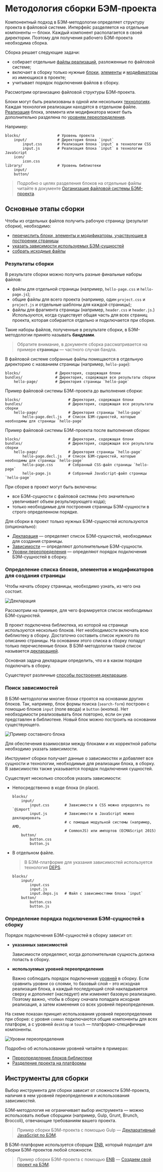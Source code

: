 # Методология сборки БЭМ-проекта

Компонентный подход в БЭМ-методологии определяет структуру проекта в файловой системе. Интерфейс разделяется на отдельные компоненты — блоки. Каждый компонент располагается в своей директории. Поэтому для получения рабочего БЭМ-проекта необходима сборка.

Сборка решает следующие задачи:
* собирает отдельные [файлы реализаций](../filesystem/filesystem.ru.md#Реализация-блока-разделяется-на-отдельные-файлы), разложенные по файловой системе;
* включает в сборку только нужные [блоки](../definitions/definitions.ru.md#Блок), [элементы](../definitions/definitions.ru.md#Элемент) и [модификаторы](../definitions/definitions.ru.md#Модификатор) из имеющихся в проекте;
* учитывает порядок подключения файлов в сборку.

Рассмотрим организацию файловой структуры БЭМ-проекта.

Блоки могут быть реализованы в одной или нескольких [технологиях](../definitions/definitions.ru.md#Технология-реализации). Каждая технология реализации находятся в отдельном файле. [Реализация](../definitions/definitions.ru.md#Реализация-блока) блока, элемента или модификатора может быть дополнительно разделена по [уровням переопределения](../definitions/definitions.ru.md#Уровень-переопределения).

Например:

```
blocks/                 # Уровень проекта
    input/              # Директория блока `input`
        input.css       # Реализация блока `input` в технологии CSS
        input.js        # Реализация блока `input` в технологии JavaScript
    icon/
        icon.css
library/                # Уровень библиотеки
    input/
    button/
```

>Подробно о целях разделения блоков на отдельные файлы читайте в документе [Организация файловой системы БЭМ-проекта](../filesystem/filesystem.ru.md).

## Основные этапы сборки

Чтобы из отдельных файлов получить рабочую страницу (результат сборки), необходимо:

* [перечислить блоки, элементы и модификаторы, участвующие в построении страницы](#Перечисление-необходимых-блоков-и-элементов-для-создания-страницы)
* [указать зависимости используемых БЭМ-сущностей](#Поиск-необходимых-зависимостей-используемых-БЭМ-сущностей)
* [собрать исходные файлы](#Определение-порядка-подключения-БЭМ-сущностей-в-сборку)

<a name="bundle"></a>
### Результаты сборки

В результате сборки можно получить разные финальные наборы файлов:

* файлы для отдельной страницы (например, `hello-page.css` и `hello-page.js`);
* общие файлы для всего проекта (например, один `project.css` и `project.js` и отдельные шаблоны для каждой страницы);
* файлы для фрагмента страницы (например, `header.css` и `header.js`.) Используются, когда существует общая часть для всех страниц проекта, которая собирается отдельно и подключается при сборке.

Такие наборы файлов, полученные в результате сборки, в БЭМ-методологии принято называть **бандлами**.

> Обратите внимание, в документе сборка рассматривается на примере **страницы** — частного случая бандла.

В файловой системе собранные файлы помещаются в отдельную директорию с названием страницы (например, `hello-page`):

```
blocks/                # Директория, содержащая блоки
bundles/               # Директория, содержащая все результаты сборки
    hello-page/        # Директория страницы `hello-page`
```

Пример файловой системы БЭМ-проекта до выполнения сборки:

```
blocks/                      # Директория, содержащая блоки
bundles/                     # Директория, содержащая все результаты сборки
    hello-page/              # Директория страницы `hello-page`
        hello-page.decl.js   # Список БЭМ-сущностей, которые необходимы для страницы `hello-page`
```

Пример файловой системы БЭМ-проекта после выполнения сборки:

```
blocks/                      # Директория, содержащая блоки
bundles/                     # Директория, содержащая все результаты сборки
    hello-page/              # Директория страницы `hello-page`
        hello-page.decl.js   # Список БЭМ-сущностей, которые необходимы для страницы `hello-page`
        hello-page.css       # Собранный CSS-файл страницы `hello-page`
        hello-page.js        # Собранный JavaScript-файл страницы `hello-page`
```

При сборке в проект могут быть включены:

* все БЭМ-сущности с файловой системы (что значительно увеличивает объем результирующего кода);
* только необходимые для построения страницы БЭМ-сущности в строго определенном порядке.

Для сборки в проект только нужных БЭМ-сущностей используются (опционально):

* [Декларация](#Определение-списка-блоков-элементов-и-модификаторов-для-создания-страницы) — определяет список БЭМ-сущностей, необходимых для создания страницы.
* [Зависимости](#Поиск-зависимостей) — определяют дополнительные БЭМ-сущности.
* [Уровни переопределения](#Определение-порядка-подключения-БЭМ-сущностей-в-сборку) — определяют порядок подключения БЭМ-сущностей в сборку.

### Определение списка блоков, элементов и модификаторов для создания страницы

Чтобы начать сборку страницы, необходимо узнать, из чего она состоит.

![Декларация](https://img-fotki.yandex.ru/get/15577/246231603.1/0_16353e_4f60f18f_orig)

Рассмотрим на примере, для чего формируется список необходимых БЭМ-сущностей.

В проект подключена библиотека, из которой на странице используются несколько блоков. Нет необходимости включать всю библиотеку в сборку. Достаточно составить список нужного по описанию страницы. На основании этого списка в сборку попадут только перечисленные блоки. В БЭМ-методологии такой список называется [декларацией](../declaration/declaration.ru.md).

Основная задача декларации определить, что и в каком порядке подключать в сборку.

Существуют различные [способы построения декларации](../declaration/declaration.ru.md#Способы-управления-декларациями).

### Поиск зависимостей

В БЭМ-методологии многие блоки строятся на основании других блоков. Так, например, блок формы поиска (`search-form`) построен с помощью блоков `input` (поле ввода) и `button` (кнопка). Нет необходимости реализовывать блок повторно, если он уже представлен в библиотеке. Новый блок можно построить на основании существующего.

![Пример составного блока](https://img-fotki.yandex.ru/get/5308/246231603.1/0_17c68d_be6f9fbe_orig.png)

Для обеспечения взаимосвязи между блоками и их корректной работы необходимо указать зависимости.

Инструмент сборки получает данные о зависимостях и добавляет все сущности и технологии, необходимые для реализации блока, в сборку. В зависимостях также указывается порядок подключения сущностей.

Существует несколько способов указать зависимости:

* Непосредственно в коде блока (in place).

  ```
  blocks/
      input/
          input.css       # Зависимости в CSS можно определять по `@import`
          input.js        # Зависимости в JavaScript можно декларировать
                          # с помощью модульной системы (например, AMD,
                          # CommonJS) или импортов (ECMAScript 2015)
      button/
          button.css
          button.js
  ```

* В отдельном файле.

  >В БЭМ-платформе для указания зависимостей используется технология [DEPS](https://ru.bem.info/technology/deps/).

  ```
  blocks/
      input/
          input.css
          input.js
          input.deps.js   # Файл с зависимостями блока `input`
      button/
          button.css
          button.js
  ```

### Определение порядка подключения БЭМ-сущностей в сборку

Порядок подключения БЭМ-сущностей в сборку зависит от:

* **указанных зависимостей**

  Зависимости определяют, когда дополнительная сущность должна попасть в сборку.

* **используемых уровней переопределения**

  Важно соблюдать порядок подключения [уровней](../definitions/definitions.ru.md#Уровень-переопределения) в сборку. Если сравнить уровни со слоями, то базовый слой – это исходная реализация блока, а каждый последующий слой накладывается сверху и дополняет (наследует) или изменяет базовую реализацию. Поэтому важно, чтобы в сборку сначала попадала исходная реализация, а затем изменения со всех уровней переопределения.

На схеме показан принцип использования уровней переопределения при сборке: с уровня `common` подключаются общие компоненты для всех платформ, а с уровней `desktop` и `touch` — платформо-специфичные компоненты.

![Уровни переопределения](https://img-fotki.yandex.ru/get/15587/246231603.1/0_162b0f_98525a17_orig)

Подробно об использовании уровней читайте в примерах:

* [Переопределение блоков библиотеки](../filesystem/filesystem.ru.md#Подключение-библиотеки)
* [Разделение проекта на платформы](../filesystem/filesystem.ru.md#Разделение-проекта-на-платформы)

## Инструменты для сборки

Выбор инструмента для сборки зависит от сложности БЭМ-проекта, наличия в нем уровней переопределения и использования зависимостей.

БЭМ-методология не ограничивает выбор инструмента — можно использовать любые сборщики (например, Gulp, Grunt, Brunch, Broccoli), отвечающие требованиям вашего проекта.

>Пример сборки БЭМ-проекта с помощью Gulp — [Декларативный JavaScript по БЭМ](https://ru.bem.info/events/beminar-july-2015/).

В БЭМ-платформе используется сборщик [ENB](https://ru.bem.info/tools/bem/enb-bem/), который подходит для сборки БЭМ-проектов любой сложности.

>Пример сборки БЭМ-проекта с помощью [ENB](https://ru.bem.info/tools/bem/enb-bem/) — [Создаем свой проект на БЭМ](https://ru.bem.info/tutorials/start-with-project-stub/).

